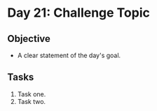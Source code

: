 # Day 21: Challenge Topic

## Objective

- A clear statement of the day's goal.

## Tasks

1. Task one.
2. Task two.

